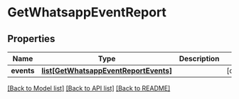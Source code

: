 # GetWhatsappEventReport

## Properties
Name | Type | Description | Notes
------------ | ------------- | ------------- | -------------
**events** | [**list[GetWhatsappEventReportEvents]**](GetWhatsappEventReportEvents.md) |  | [optional] 

[[Back to Model list]](../README.md#documentation-for-models) [[Back to API list]](../README.md#documentation-for-api-endpoints) [[Back to README]](../README.md)


